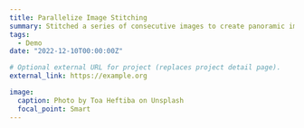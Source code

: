 ```yaml
---
title: Parallelize Image Stitching
summary: Stitched a series of consecutive images to create panoramic image, accelerating the RANSAC algorithm and Homography transform using CUDA for parallel computation.
tags:
  - Demo
date: "2022-12-10T00:00:00Z"

# Optional external URL for project (replaces project detail page).
external_link: https://example.org

image:
  caption: Photo by Toa Heftiba on Unsplash
  focal_point: Smart
---
```

